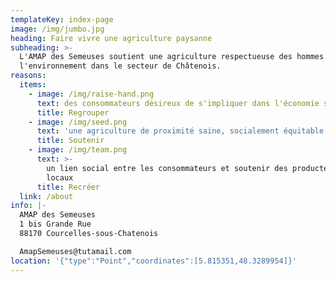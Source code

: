 ```yaml
---
templateKey: index-page
image: /img/jumbo.jpg
heading: Faire vivre une agriculture paysanne
subheading: >-
  L'AMAP des Semeuses soutient une agriculture respectueuse des hommes et de
  l'environnement dans le secteur de Châtenois.
reasons:
  items:
    - image: /img/raise-hand.png
      text: des consommateurs désireux de s'impliquer dans l'économie solidaire
      title: Regrouper
    - image: /img/seed.png
      text: 'une agriculture de proximité saine, socialement équitable et écologique'
      title: Soutenir
    - image: /img/team.png
      text: >-
        un lien social entre les consommateurs et soutenir des producteurs
        locaux
      title: Recréer
  link: /about
info: |-
  AMAP des Semeuses
  1 bis Grande Rue
  88170 Courcelles-sous-Chatenois

  AmapSemeuses@tutamail.com
location: '{"type":"Point","coordinates":[5.815351,48.3289954]}'
---
```


